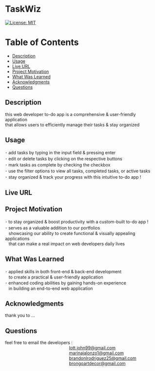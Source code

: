   # TaskWiz

  [![License: MIT](https://img.shields.io/badge/License-MIT-yellow.svg)](https://opensource.org/licenses/MIT)
  
  # Table of Contents

  * [Description](#description)
  * [Usage](#usage)
  * [Live URL](#live-url)
  * [Project Motivation](#project-motivation)
  * [What Was Learned](#what-was-learned)
  * [Acknowledgments](#acknowledgments)
  * [Questions](#questions)
  
  ## Description

  this web developer to-do app is a comprehensive & user-friendly application <br>
  that allows users to efficiently manage their tasks & stay organized 
  
  ## Usage 

  ･ add tasks by typing in the input field & pressing enter <br>
  ･ edit or delete tasks by clicking on the respective buttons <br>
  ･ mark tasks as complete by checking the checkbox <br>
  ･ use the filter options to view all tasks, completed tasks, or active tasks <br>
  ･ stay organized & track your progress with this intuitive to-do app !

  ## Live URL 

  ## Project Motivation

  ･ to stay organized & boost productivity with a custom-built to-do app ! <br>
  ･ serves as a valuable addition to our portfolios <br>
  &nbsp;&nbsp;&nbsp;showcasing our ability to create functional & visually appealing applications <br>
  &nbsp;&nbsp;&nbsp;that can make a real impact on web developers daily lives
    
  ## What Was Learned

  ･ applied skills in both front-end & back-end development <br>
 &nbsp;&nbsp;&nbsp;to create a practical & user-friendly application <br>
  ･ enhanced coding abilities by gaining hands-on experience <br>
 &nbsp;&nbsp;&nbsp;in building an end-to-end web application

  ## Acknowledgments

  thank you to ...

  ## Questions

  feel free to email the developers : <br>
 <span style="margin-right: 210px;"></span> lott.john99@gmail.com <br>
 <span style="margin-right: 210px;"></span> marinajalonzo1@gmail.com <br>
 <span style="margin-right: 210px;"></span> brandonlrodriguez25@gmail.com <br>
 <span style="margin-right: 210px;"></span> brongoartdecor@gmail.com
